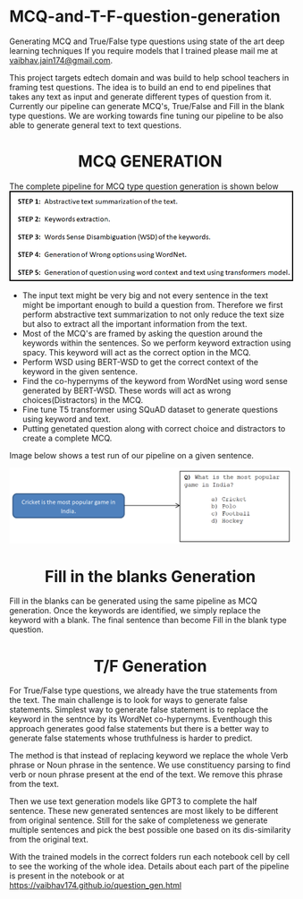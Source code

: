 # MCQ-and-T-F-question-generation
 Generating MCQ and True/False type questions using state of the art deep learning techniques
 If you require models that I trained please mail me at vaibhav.jain174@gmail.com.

This project targets edtech domain and was build to help school teachers in framing test questions. The idea is to build an end to end pipelines that takes any text as input and generate different types of question from it. Currently our pipeline can generate MCQ's, True/False and Fill in the blank type questions. We are working towards fine tuning our pipeline to be also able to generate general text to text questions.

<h1 align="center">MCQ GENERATION</h1>
The complete pipeline for MCQ type question generation is shown below

<center><img src="https://github.com/vaibhav174/MCQ-and-T-F-question-generation/blob/main/images/MCQ_pipline.png" style="border:2px solid black;"></center>

<ul>
	<li>The input text might be very big and not every sentence in the text might be important enough to build a question from. Therefore we first perform abstractive text summarization to not only reduce the text size but also to extract all the important information from the text.</li>
	<li>Most of the MCQ's are framed by asking the question around the keywords within the sentences. So we perform keyword extraction using spacy. This keyword will act as the correct option in the MCQ.</li>
	<li>Perform WSD using BERT-WSD to get the correct context of the keyword in the given sentence.</li>
	<li>Find the co-hypernyms of the keyword from WordNet using word sense generated by BERT-WSD. These words will act as wrong choices(Distractors) in the MCQ.</li>
	<li>Fine tune T5 transformer using SQuAD dataset to generate questions using keyword and text.</li>
	<li>Putting genetated question along with correct choice and distractors to create a complete MCQ.</li>
</ul>

Image below shows a test run of our pipeline on a given sentence.
<center><img src="https://github.com/vaibhav174/MCQ-and-T-F-question-generation/blob/main/images/MCQ_output.png"></center>
<h1 align="center">Fill in the blanks Generation</h1>
<p>Fill in the blanks can be generated using the same pipeline as MCQ generation. Once the keywords are identified, we simply replace the keyword with a blank. The final sentence than become Fill in the blank type question. </p>
<h1 align="center">T/F Generation</h1>
<p>For True/False type questions, we already have the true statements from the text. The main challenge is to look for ways to generate false statements. Simplest way to generate false statement is to replace the keyword in the sentnce by its WordNet co-hypernyms. Eventhough this approach generates good false statements but there is a better way to generate false statements whose truthfulness is harder to predict.</p>
<p>The method is that instead of replacing keyword we replace the whole Verb phrase or Noun phrase in the sentence. We use constituency parsing to find verb or noun phrase present at the end of the text. We remove this phrase from the text.</p>
<p>Then we use text generation models like GPT3 to complete the half sentence. These new generated sentences are most likely to be different from original sentence. Still for the sake of completeness we generate multiple sentences and pick the best possible one based on its dis-similarity from the original text. </p>

 With the trained models in the correct folders run each notebook cell by cell to see the working of the whole idea. Details about each part of the pipeline is present in the notebook or at https://vaibhav174.github.io/question_gen.html

 
